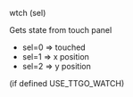 <span style='color:var(--vscode-symbolIcon-methodForeground);'>wtch</span> (<span style='color:var(--vscode-symbolIcon-variableForeground);'>sel</span>) 

Gets state from touch panel 
- sel=0 => touched
- sel=1 => x position
- sel=2 => y position 

(if defined USE_TTGO_WATCH)
